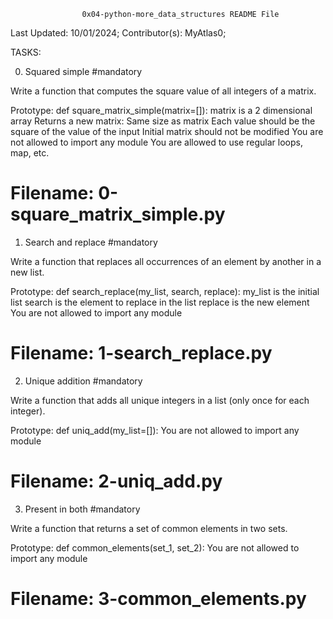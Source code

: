 					0x04-python-more_data_structures README File



Last Updated: 10/01/2024;
Contributor(s): MyAtlas0;


TASKS:

0. Squared simple
#mandatory

Write a function that computes the square value of all integers of a matrix.

Prototype: def square_matrix_simple(matrix=[]):
matrix is a 2 dimensional array
Returns a new matrix:
Same size as matrix
Each value should be the square of the value of the input
Initial matrix should not be modified
You are not allowed to import any module
You are allowed to use regular loops, map, etc.

# Filename: 0-square_matrix_simple.py




1. Search and replace
#mandatory

Write a function that replaces all occurrences of an element by another in a new list.

Prototype: def search_replace(my_list, search, replace):
my_list is the initial list
search is the element to replace in the list
replace is the new element
You are not allowed to import any module

# Filename: 1-search_replace.py




2. Unique addition
#mandatory

Write a function that adds all unique integers in a list (only once for each integer).

Prototype: def uniq_add(my_list=[]):
You are not allowed to import any module

# Filename: 2-uniq_add.py





3. Present in both
#mandatory

Write a function that returns a set of common elements in two sets.

Prototype: def common_elements(set_1, set_2):
You are not allowed to import any module

# Filename: 3-common_elements.py






